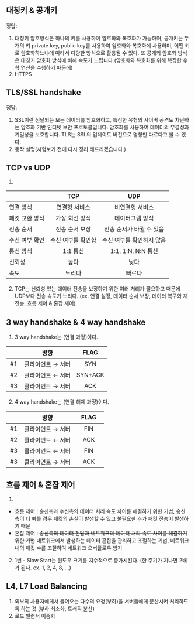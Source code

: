 ## 대칭키 & 공개키
정답:
1. 대칭키 암호방식은 하나의 키를 사용하여 암호화와 복호화가 가능하며, 공개키는 두 개의 키 private key, public key를 사용하여 암호화와 복호화에 사용하며, 어떤 키로 암호화하느냐에 따라서 다양한 방식으로 활용될 수 있다. 또 공개키 암호화 방식은 대칭키 암호화 방식에 비해 속도가 느립니다.(암호화와 복호화를 위해 복잡한 수학 연산을 수행하기 때문에)
2. HTTPS

## TLS/SSL handshake
정답:
1. SSL이란 전달되는 모든 데이터를 암호화하고, 특정한 유형의 사이버 공격도 차단하는 암호화 기반 인터넷 보안 프로토콜입니다. 암호화를 사용하여 데이터의 무결성과 기밀성을 보호합니다. TLS는 SSL의 업데이트 버전으로 명칭만 다르다고 볼 수 있다.
2. 동작 설명(시험보기 전에 다시 정리 해드리겠습니다.)

## TCP vs UDP
1. 

||&nbsp;&nbsp;&nbsp;TCP&nbsp;&nbsp;&nbsp;|&nbsp;&nbsp;&nbsp;UDP&nbsp;&nbsp;&nbsp;|
|:-------------|:--------:|:--------:|
|연결 방식|연결형 서비스|비연결형 서비스|
|패킷 교환 방식|가상 회선 방식|데이터그램 방식|
|전송 순서|전송 순서 보장|전송 순서가 바뀔 수 있음|
|수신 여부 확인|수신 여부를 확인함|수신 여부를 확인하지 않음|
|통신 방식|1:1 통신|1:1, 1:N, N:N 통신|
|신뢰성|높다|낮다|
|속도|느리다|빠르다|
2. TCP는 신뢰성 있는 데이터 전송을 보장하기 위한 여러 처리가 필요하고 때문에 UDP보다 전송 속도가 느리다. (ex. 연결 설정, 데이터 순서 보장, 데이터 복구와 재전송, 흐름 제어 & 혼잡 제어)

## 3 way handshake & 4 way handshake
1. 3 way handshake는 (연결 과정)이다.

|&nbsp;&nbsp;&nbsp;&nbsp;&nbsp;&nbsp;|&nbsp;&nbsp;&nbsp;방향&nbsp;&nbsp;&nbsp;|&nbsp;&nbsp;&nbsp;FLAG&nbsp;&nbsp;&nbsp;|
|:--------:|:--------:|:--------:|
|#1|클라이언트 &rightarrow; 서버 |SYN|
|#2|클라이언트 &leftarrow; 서버 |SYN+ACK|
|#3|클라이언트 &rightarrow; 서버 |ACK|

2. 4 way handshake는 (연결 해제 과정)이다.

|&nbsp;&nbsp;&nbsp;&nbsp;&nbsp;&nbsp;|&nbsp;&nbsp;&nbsp;방향&nbsp;&nbsp;&nbsp;|&nbsp;&nbsp;&nbsp;FLAG&nbsp;&nbsp;&nbsp;|
|:--------:|:--------:|:--------:|
|#1|클라이언트 &rightarrow; 서버 |FIN|
|#2|클라이언트 &leftarrow; 서버 |ACK|
|#3|클라이언트 &leftarrow; 서버 |FIN|
|#3|클라이언트 &rightarrow; 서버 |ACK|

## 흐름 제어 & 혼잡 제어
1. 
- 흐름 제어 : 송신측과 수신측의 데이터 처리 속도 차이를 해결하기 위한 기법, 송신측이 더 빠를 경우 패킷의 손실이 발생할 수 있고 불필요한 추가 패킷 전송이 발생하기 때문
- 혼잡 제어 : ~~송신측의 데이터 전달과 네트워크의 데이터 처리 속도 차이를 해결하기 위한 기법~~ 네트워크에서 발생하는 데이터 혼잡을 관리하고 조절하는 기법, 네트워크 내의 패킷 수를 조절하여 네트워크 오버플로우 방지 
2. 1번 - Slow Start는 윈도우 크기를 지수적으로 증가시킨다. (한 주기가 지나면 2배가 된다. ex. 1, 2, 4, 8, ...)

## L4, L7 Load Balancing
1. 외부의 사용자에게서 들어오는 다수의 요청(부하)을 서버들에게 분산시켜 처리하도록 하는 것 (부하 최소화, 트래픽 분산)
2. 로드 밸런서 이중화